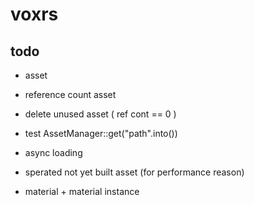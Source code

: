 # voxrs

## todo
- asset
 - reference count asset 
 - delete unused asset ( ref cont == 0 )
 - test AssetManager::get("path".into())
 - async loading
 - sperated not yet built asset (for performance reason)

- material + material instance